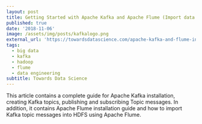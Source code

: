 ```yaml
---
layout: post
title: Getting Started with Apache Kafka and Apache Flume (Import data to HDFS)
published: true
date: '2018-11-06'
image: /assets/img/posts/kafkalogo.png
external_url: 'https://towardsdatascience.com/apache-kafka-and-flume-installation-guide-import-data-from-kafka-to-hdfs-c908b0df034c'
tags:
  - big data
  - kafka
  - hadoop
  - flume
  - data engineering
subtitle: Towards Data Science
---
```

This article contains a complete guide for Apache Kafka installation, creating Kafka topics, publishing and subscribing Topic messages. In addition, it contains Apache Flume installation guide and how to import Kafka topic messages into HDFS using Apache Flume.
